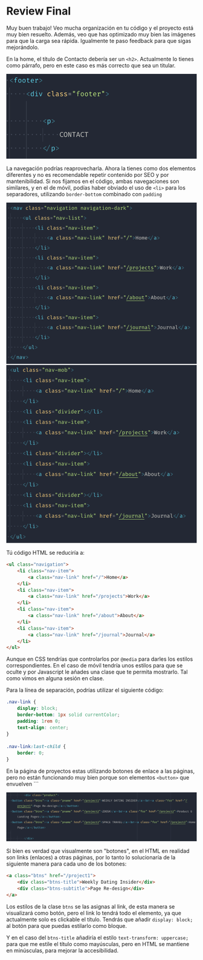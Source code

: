 # Review Final

Muy buen trabajo! Veo mucha organización en tu código y el proyecto está muy bien resuelto. Además, veo que has optimizado muy bien las imágenes para que la carga sea rápida. Igualmente te paso feedback para que sigas mejorándolo.

En la home, el título de Contacto debería ser un `<h2>`. Actualmente lo tienes como párrafo, pero en este caso es más correcto que sea un titular.

![](img/title-tag.png)

La navegación podrías reaprovecharla. Ahora la tienes como dos elementos diferentes y no es recomendable repetir contenido por SEO y por mantenibilidad. Si nos fijamos en el código, ambas navegaciones son similares, y en el de móvil, podías haber obviado el uso de `<li>` para los separadores, utilizando `border-bottom` combinado con `padding`

![](img/navigation-header.png)
![](img/navigation.png)

Tú código HTML se reduciría a:

```html
<ul class="navigation">
    <li class="nav-item">
        <a class="nav-link" href="/">Home</a>
    </li>
    <li class="nav-item">
        <a class="nav-link" href="/projects">Work</a>
    </li>
    <li class="nav-item">
        <a class="nav-link" href="/about">About</a>
    </li>
    <li class="nav-item">
        <a class="nav-link" href="/journal">Journal</a>
    </li>
</ul>
```

Aunque en CSS tendrías que controlarlos por `@media` para darles los estilos correspondientes. En el caso de móvil tendría unos estilos para que se oculte y por Javascript le añades una clase que te permita mostrarlo. Tal como vimos en alguna sesión en clase.

Para la línea de separación, podrías utilizar el siguiente código:

```css
.nav-link {
    display: block;
    border-bottom: 1px solid currentColor;
    padding: 1rem 0;
    text-align: center;
}

.nav-link:last-child {
    border: 0;
}
```

En la página de proyectos estas utilizando botones de enlace a las páginas, pero no están funcionando muy bien porque son elementos `<button>` que envuelven `<a>``

![](img/project-buttons.png)

Si bien es verdad que visualmente son "botones", en el HTML en realidad son links (enlaces) a otras páginas, por lo tanto lo solucionaría de la siguiente manera para cada uno de los botones:

```html
<a class="btns" href="/project1">
    <div class="btns-title">Weekly Dating Insider</div>
    <div class="btns-subtitle">Page Re-design</div>
</a>
```

Los estilos de la clase `btns` se las asignas al link, de esta manera se visualizará como botón, pero el link lo tendrá todo el elemento, ya que actualmente solo es clickable el título. Tendrás que añadir `display: block;` al botón para que puedas estilarlo como bloque.

Y en el caso del `btns-title` añadiría el estilo `text-transform: uppercase;` para que me estile el título como mayúsculas, pero en HTML se mantiene en minúsculas, para mejorar la accesibilidad.
